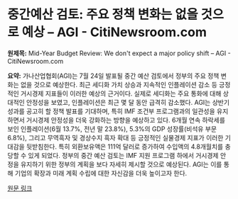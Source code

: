 # 중간예산 검토: 주요 정책 변화는 없을 것으로 예상 – AGI - CitiNewsroom.com

**원제목:** Mid-Year Budget Review: We don't expect a major policy shift – AGI - CitiNewsroom.com

**요약:** 가나산업협회(AGI)는 7월 24일 발표될 중간 예산 검토에서 정부의 주요 정책 변화는 없을 것으로 예상한다.  최근 세디화 가치 상승과 지속적인 인플레이션 감소 등 긍정적인 거시경제 지표들이 이러한 예상의 근거이다.  실제로 세디화는 주요 통화에 대해 상대적인 안정성을 보였고, 인플레이션은 최근 몇 달 동안 급격히 감소했다. AGI는 상반기 성과를 공고히 할 정책 발표를 기대하며, 특히 IMF 조건부 프로그램과의 일관성을 유지하면서 거시경제 안정성을 더욱 강화하는 방향을 예상하고 있다.  6개월 연속 하락세를 보인 인플레이션(6월 13.7%, 전년 말 23.8%), 5.3%의 GDP 성장률(비석유 부문 6.8%), 그리고 무역흑자 및 경상수지 흑자 확대 등 긍정적인 실물경제 지표가 이러한 기대감을 뒷받침한다.  특히 외환보유액은 111억 달러로 증가하여 수입액의 4.8개월치를 충당할 수 있게 되었다.  정부의 중간 예산 검토는 IMF 지원 프로그램 하에서 거시경제 안정을 유지하기 위한 정부의 계획을 보다 자세히 제시할 것으로 예상된다.  AGI는 이를 통해 기업의 확장과 미래 계획 수립에 대한 자신감을 더욱 높이고자 한다.

[원문 링크](https://citinewsroom.com/2025/07/mid-year-budget-review-we-dont-expect-a-major-policy-shift-agi/)
